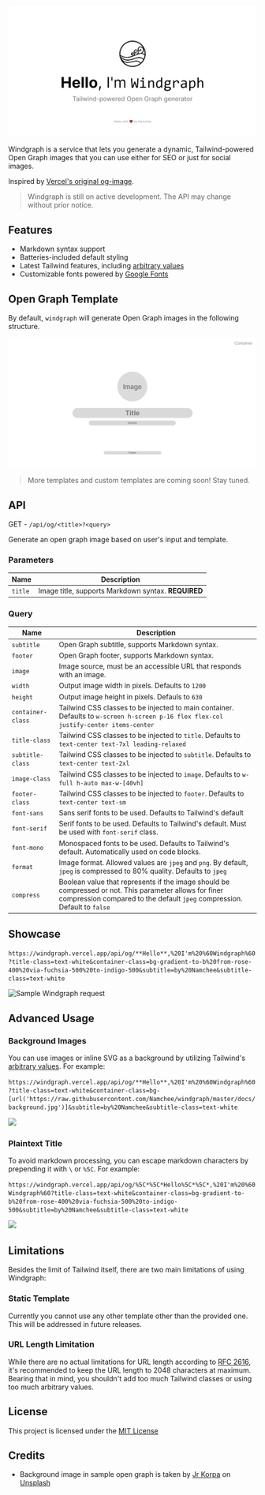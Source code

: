 <p align="center">
  <img src="./docs/banner.jpeg" title="Windgraph" alt="Windgraph" />
</p>

Windgraph is a service that lets you generate a dynamic, Tailwind-powered Open Graph images that you can use either for SEO or just for social images.

Inspired by [Vercel's original og-image](https://github.com/vercel/og-image).

> Windgraph is still on active development. The API may change without prior notice.

## Features

- Markdown syntax support
- Batteries-included default styling
- Latest Tailwind features, including [arbitrary values](https://tailwindcss.com/docs/adding-custom-styles#using-arbitrary-values)
- Customizable fonts powered by [Google Fonts](https://fonts.google.com/)

## Open Graph Template

By default, `windgraph` will generate Open Graph images in the following structure.

![Windgraph Template](./docs/skeleton.png)

> More templates and custom templates are coming soon! Stay tuned.

## API

GET - `/api/og/<title>?<query>`

Generate an open graph image based on user's input and template.

### Parameters

Name | Description
---- | -----------
`title` | Image title, supports Markdown syntax. **REQUIRED**

### Query

Name | Description
---- | -----------
`subtitle` | Open Graph subtitle, supports Markdown syntax.
`footer` | Open Graph footer, supports Markdown syntax.
`image` | Image source, must be an accessible URL that responds with an image.
`width` | Output image width in pixels. Defaults to `1200`
`height` | Output image height in pixels. Defauls to `630`
`container-class` | Tailwind CSS classes to be injected to main container. Defaults to `w-screen h-screen p-16 flex flex-col justify-center items-center`
`title-class` | Tailwind CSS classes to be injected to `title`. Defaults to `text-center text-7xl leading-relaxed`
`subtitle-class` | Tailwind CSS classes to be injected to `subtitle`. Defaults to `text-center text-2xl`
`image-class` | Tailwind CSS classes to be injected to `image`. Defaults to `w-full h-auto max-w-[40vh]`
`footer-class` | Tailwind CSS classes to be injected to `footer`. Defaults to `text-center text-sm`
`font-sans` | Sans serif fonts to be used. Defaults to Tailwind's default
`font-serif` | Serif fonts to be used. Defaults to Tailwind's default. Must be used with `font-serif` class.
`font-mono` | Monospaced fonts to be used. Defaults to Tailwind's default. Automatically used on code blocks.
`format` | Image format. Allowed values are `jpeg` and `png`. By default, `jpeg` is compressed to 80% quality. Defaults to `jpeg`
`compress` | Boolean value that represents if the image should be compressed or not. This parameter allows for finer compression compared to the default `jpeg` compression. Default to `false` 

## Showcase

`https://windgraph.vercel.app/api/og/**Hello**,%20I'm%20%60Windgraph%60?title-class=text-white&container-class=bg-gradient-to-b%20from-rose-400%20via-fuchsia-500%20to-indigo-500&subtitle=by%20Namchee&subtitle-class=text-white`

<img src="https://windgraph.vercel.app/api/og/**Hello**,%20I'm%20%60Windgraph%60?title-class=text-white&container-class=bg-gradient-to-b%20from-rose-400%20via-fuchsia-500%20to-indigo-500&subtitle=by%20Namchee&subtitle-class=text-white" title="Sample Windgraph request" />

## Advanced Usage

### Background Images 

You can use images or inline SVG as a background by utilizing Tailwind's [arbitrary values](https://v2.tailwindcss.com/docs/just-in-time-mode#arbitrary-value-support). For example: 

`https://windgraph.vercel.app/api/og/**Hello**,%20I'm%20%60Windgraph%60?title-class=text-white&container-class=bg-[url('https://raw.githubusercontent.com/Namchee/windgraph/master/docs/background.jpg')]&subtitle=by%20Namchee&subtitle-class=text-white`

<img src="https://windgraph.vercel.app/api/og/**Hello**,%20I'm%20%60Windgraph%60?title-class=text-white&container-class=bg-[url(%27https://raw.githubusercontent.com/Namchee/windgraph/master/docs/background.jpg%27)]%20bg-cover%20bg-fixed&subtitle=by%20Namchee&subtitle-class=text-white" />

### Plaintext Title

To avoid markdown processing, you can escape markdown characters by prepending it with `\` or `%5C`. For example:

`https://windgraph.vercel.app/api/og/%5C*%5C*Hello%5C*%5C*,%20I'm%20%60Windgraph%60?title-class=text-white&container-class=bg-gradient-to-b%20from-rose-400%20via-fuchsia-500%20to-indigo-500&subtitle=by%20Namchee&subtitle-class=text-white`

<img src="https://windgraph.vercel.app/api/og/%5C*%5C*Hello%5C*%5C*,%20I'm%20%60Windgraph%60?title-class=text-white&container-class=bg-gradient-to-b%20from-rose-400%20via-fuchsia-500%20to-indigo-500&subtitle=by%20Namchee&subtitle-class=text-white" />

## Limitations

Besides the limit of Tailwind itself, there are two main limitations of using Windgraph:

### Static Template

Currently you cannot use any other template other than the provided one. This will be addressed in future releases.

### URL Length Limitation

While there are no actual limitations for URL length according to [RFC 2616](http://www.faqs.org/rfcs/rfc2616.html), it's recommended to keep the URL length to 2048 characters at maximum. Bearing that in mind, you shouldn't add too much Tailwind classes or using too much arbitrary values.

## License

This project is licensed under the [MIT License](./LICENSE)

## Credits

- Background image in sample open graph is taken by <a href="https://unsplash.com/@jrkorpa?utm_source=unsplash&utm_medium=referral&utm_content=creditCopyText">Jr Korpa</a> on <a href="https://unsplash.com/s/photos/neon?utm_source=unsplash&utm_medium=referral&utm_content=creditCopyText">Unsplash</a>
  
